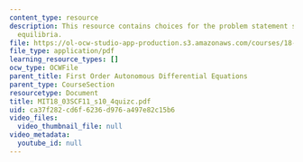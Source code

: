 ```yaml
---
content_type: resource
description: This resource contains choices for the problem statement stability of
  equilibria.
file: https://ol-ocw-studio-app-production.s3.amazonaws.com/courses/18-03sc-differential-equations-fall-2011/ca37f282cd6f6236d976a497e82c15b6_MIT18_03SCF11_s10_4quizc.pdf
file_type: application/pdf
learning_resource_types: []
ocw_type: OCWFile
parent_title: First Order Autonomous Differential Equations
parent_type: CourseSection
resourcetype: Document
title: MIT18_03SCF11_s10_4quizc.pdf
uid: ca37f282-cd6f-6236-d976-a497e82c15b6
video_files:
  video_thumbnail_file: null
video_metadata:
  youtube_id: null
---
```

